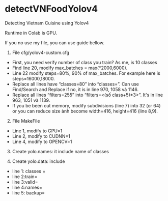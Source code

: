 # detectVNFoodYolov4
Detecting Vietnam Cuisine using Yolov4

Runtime in Colab is GPU.

If you no use my file, you can use guide bellow.

1. File cfg/yolov4-custom.cfg
- First, you need verify number of class you train? As me, is 10 classes
- Find line 20, modify max_batches = max(<number of classes>*2000,6000).
- Line 22 modify steps=80%, 90% of max_batches. For example here is steps=16000,18000.
- Replace all lines have “classes=80” into “classes=<number of class>”. Can use Find/Search and Replace if no, it is in line 970, 1058 và 1146.
- Replace all lines “filters=255” into “filters=<(số class+5)*3>”. It's in line 963, 1051 và 1139.
- If you be been out memory, modify subdivisions (line 7) into 32 (or 64) or you can reduce size ảnh become width=416, height=416 (line 8,9).
  
2. File MakeFile
- Line 1, modify to GPU=1
- Line 2, modify to CUDNN=1
- Line 4, modify to OPENCV=1

3. Create yolo.names: it include name of classes

4. Create yolo.data: include 
- line 1: classes = <number of class>
- line 2:train=<link to file train.txt>
- line 3:valid=<link to file val.txt>
- line 4:names=<link to file yolo.names>
- line 5: backup=<link to file backup>

